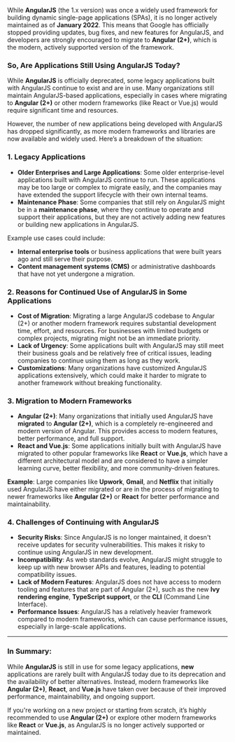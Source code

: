 While **AngularJS** (the 1.x version) was once a widely used framework for building dynamic single-page applications (SPAs), it is no longer actively maintained as of **January 2022**. This means that Google has officially stopped providing updates, bug fixes, and new features for AngularJS, and developers are strongly encouraged to migrate to **Angular (2+)**, which is the modern, actively supported version of the framework.

### So, Are Applications Still Using AngularJS Today?

While **AngularJS** is officially deprecated, some legacy applications built with AngularJS continue to exist and are in use. Many organizations still maintain AngularJS-based applications, especially in cases where migrating to **Angular (2+)** or other modern frameworks (like React or Vue.js) would require significant time and resources.

However, the number of new applications being developed with AngularJS has dropped significantly, as more modern frameworks and libraries are now available and widely used. Here’s a breakdown of the situation:

### 1. **Legacy Applications**
   - **Older Enterprises and Large Applications**: Some older enterprise-level applications built with AngularJS continue to run. These applications may be too large or complex to migrate easily, and the companies may have extended the support lifecycle with their own internal teams.
   - **Maintenance Phase**: Some companies that still rely on AngularJS might be in a **maintenance phase**, where they continue to operate and support their applications, but they are not actively adding new features or building new applications in AngularJS.

   Example use cases could include:
   - **Internal enterprise tools** or business applications that were built years ago and still serve their purpose.
   - **Content management systems (CMS)** or administrative dashboards that have not yet undergone a migration.

### 2. **Reasons for Continued Use of AngularJS in Some Applications**
   - **Cost of Migration**: Migrating a large AngularJS codebase to Angular (2+) or another modern framework requires substantial development time, effort, and resources. For businesses with limited budgets or complex projects, migrating might not be an immediate priority.
   - **Lack of Urgency**: Some applications built with AngularJS may still meet their business goals and be relatively free of critical issues, leading companies to continue using them as long as they work.
   - **Customizations**: Many organizations have customized AngularJS applications extensively, which could make it harder to migrate to another framework without breaking functionality.

### 3. **Migration to Modern Frameworks**
   - **Angular (2+)**: Many organizations that initially used AngularJS have **migrated** to **Angular (2+)**, which is a completely re-engineered and modern version of Angular. This provides access to modern features, better performance, and full support.
   - **React and Vue.js**: Some applications initially built with AngularJS have migrated to other popular frameworks like **React** or **Vue.js**, which have a different architectural model and are considered to have a simpler learning curve, better flexibility, and more community-driven features.

   **Example**: Large companies like **Upwork**, **Gmail**, and **Netflix** that initially used AngularJS have either migrated or are in the process of migrating to newer frameworks like **Angular (2+)** or **React** for better performance and maintainability.

### 4. **Challenges of Continuing with AngularJS**
   - **Security Risks**: Since AngularJS is no longer maintained, it doesn't receive updates for security vulnerabilities. This makes it risky to continue using AngularJS in new development.
   - **Incompatibility**: As web standards evolve, AngularJS might struggle to keep up with new browser APIs and features, leading to potential compatibility issues.
   - **Lack of Modern Features**: AngularJS does not have access to modern tooling and features that are part of Angular (2+), such as the new **Ivy rendering engine**, **TypeScript support**, or the **CLI** (Command Line Interface).
   - **Performance Issues**: AngularJS has a relatively heavier framework compared to modern frameworks, which can cause performance issues, especially in large-scale applications.

---

### In Summary:

While **AngularJS** is still in use for some legacy applications, **new** applications are rarely built with AngularJS today due to its deprecation and the availability of better alternatives. Instead, modern frameworks like **Angular (2+)**, **React**, and **Vue.js** have taken over because of their improved performance, maintainability, and ongoing support.

If you're working on a new project or starting from scratch, it’s highly recommended to use **Angular (2+)** or explore other modern frameworks like **React** or **Vue.js**, as AngularJS is no longer actively supported or maintained.